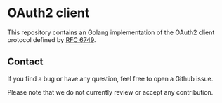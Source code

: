 # OAuth2 client
This repository contains an Golang implementation of the OAuth2 client
protocol defined by [RFC 6749](https://tools.ietf.org/html/rfc6749).

## Contact
If you find a bug or have any question, feel free to open a Github issue.

Please note that we do not currently review or accept any contribution.
